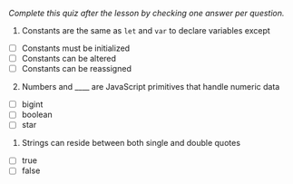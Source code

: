 *Complete this quiz after the lesson by checking one answer per question.*

1. Constants are the same as `let` and `var` to declare variables except

- [ ] Constants must be initialized
- [ ] Constants can be altered
- [ ] Constants can be reassigned

2. Numbers and ____ are JavaScript primitives that handle numeric data

- [ ] bigint
- [ ] boolean
- [ ] star

1. Strings can reside between both single and double quotes
   
- [ ] true
- [ ] false